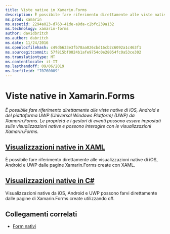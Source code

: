 ```yaml
---
title: Viste native in Xamarin.Forms
description: È possibile fare riferimento direttamente alle viste native di iOS, Android e del piattaforma UWP (Universal Windows Platform) (UWP) da Xamarin.Forms e interagire con le visualizzazioni Xamarin.Forms.
ms.prod: xamarin
ms.assetid: 2294a023-d763-41de-a9da-c2bfc239a132
ms.technology: xamarin-forms
author: davidbritch
ms.author: dabritch
ms.date: 11/24/2016
ms.openlocfilehash: c49d6633e3fb78aa026cbd16cb2c6092a1c463f1
ms.sourcegitcommit: 57f815bf0024b1afe9754c0e28054fc0a53ce302
ms.translationtype: MT
ms.contentlocale: it-IT
ms.lasthandoff: 09/06/2019
ms.locfileid: "70760009"
---
```

# <a name="native-views-in-xamarinforms"></a>Viste native in Xamarin.Forms

_È possibile fare riferimento direttamente alle viste native di iOS, Android e del piattaforma UWP (Universal Windows Platform) (UWP) da Xamarin.Forms. Le proprietà e i gestori di eventi possono essere impostati sulle visualizzazioni native e possono interagire con le visualizzazioni Xamarin.Forms._

## <a name="native-views-in-xamlxamlmd"></a>[Visualizzazioni native in XAML](xaml.md)

È possibile fare riferimento direttamente alle visualizzazioni native di iOS, Android e UWP dalle pagine Xamarin.Forms create con XAML.

## <a name="native-views-in-ccodemd"></a>[Visualizzazioni native in C#](code.md)

Visualizzazioni native da iOS, Android e UWP possono farvi direttamente dalle pagine di Xamarin.Forms create utilizzando c#.

## <a name="related-links"></a>Collegamenti correlati

- [Form nativi](~/xamarin-forms/platform/native-forms.md)
